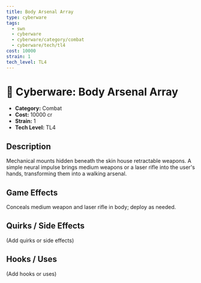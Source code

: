 ```yaml
---
title: Body Arsenal Array
type: cyberware
tags:
  - swn
  - cyberware
  - cyberware/category/combat
  - cyberware/tech/tl4
cost: 10000
strain: 1
tech_level: TL4
---
```


# 🤖 Cyberware: Body Arsenal Array

- **Category:** Combat
- **Cost:** 10000 cr
- **Strain:** 1
- **Tech Level:** TL4

## Description
Mechanical mounts hidden beneath the skin house retractable weapons. A simple neural impulse brings medium weapons or a laser rifle into the user's hands, transforming them into a walking arsenal.

## Game Effects
Conceals medium weapon and laser rifle in body; deploy as needed.

## Quirks / Side Effects

(Add quirks or side effects)

## Hooks / Uses

(Add hooks or uses)
